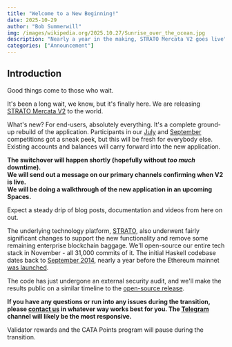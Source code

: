 ```yaml
---
title: "Welcome to a New Beginning!"
date: 2025-10-29
author: "Bob Summerwill"
img: /images/wikipedia.org/2025.10.27/Sunrise_over_the_ocean.jpg
description: "Nearly a year in the making, STRATO Mercata V2 goes live"
categories: ["Announcement"]
---
```


## Introduction

Good things come to those who wait.

It's been a long wait, we know, but it's finally here.  We are releasing [STRATO Mercata V2](https://app.stratomercata.com/) to the world.

What's new? For end-users, absolutely everything.  It's a complete ground-up rebuild of the application.  Participants in our [July](/blog/announcing-mercata-v2-trading-competition/) and [September](/blog/announcing-mercata-v2-testing-challenge/) competitions got a sneak peek, but this will be fresh for everybody else.  Existing accounts and balances will carry forward into the new application.

<div class="highlight-yellow">
<b>
The switchover will happen shortly (hopefully without <i>too much</i> downtime).<br/>
We will send out a message on our primary channels confirming when V2 is live.<br/>
We will be doing a walkthrough of the new application in an upcoming Spaces.
</b>
</div>

Expect a steady drip of blog posts, documentation and videos from here on out.

The underlying technology platform, [STRATO](https://docs.stratomercata.com/), also underwent fairly significant changes to support the new functionality and remove some remaining enterprise blockchain baggage. We'll open-source our entire tech stack in November - all 31,000 commits of it.  The initial Haskell codebase dates back to [September 2014](https://github.com/jamshidh/ethereum-client-haskell/commit/60d4cadb9ebde7b126b80079dede5ca0d5604a99), nearly a year before the Ethereum mainnet [was launched](https://blog.ethereum.org/2015/07/30/ethereum-launches).

The code has just undergone an external security audit, and we'll make the results public on a similar timeline to the [open-source release](https://github.com/stratomercata).

**If you have any questions or run into any issues during the transition, please [contact us](/contact/) in whatever way works best for you.  The [Telegram](https://t.me/stratomercata) channel will likely be the most responsive.**

Validator rewards and the CATA Points program will pause during the transition.

